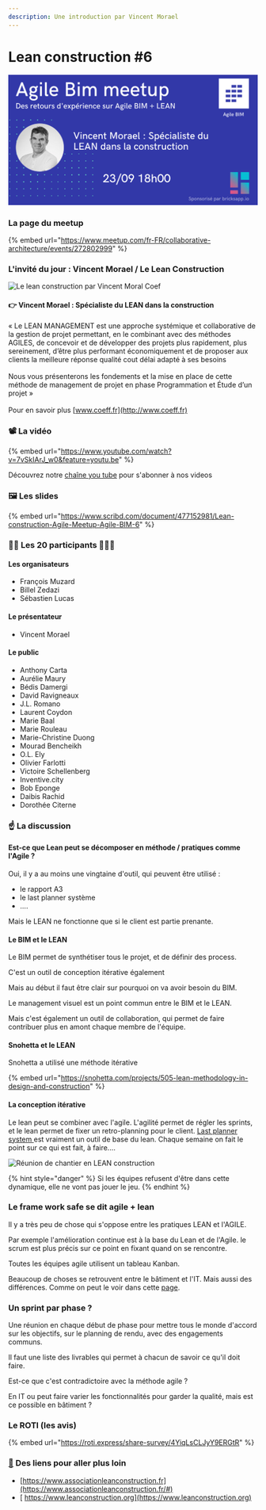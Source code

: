 ```yaml
---
description: Une introduction par Vincent Morael
---
```


# Lean construction #6

![Agile BIM meetup #6 avec Vincent Morael](../.gitbook/assets/agile-bim-meetup-lean-agile-vincent-morael.png)

### La page du meetup

{% embed url="https://www.meetup.com/fr-FR/collaborative-architecture/events/272802999" %}

### L'invité du jour : Vincent Morael / Le Lean Construction

![Le lean construction par Vincent Moral Coef](../.gitbook/assets/lean-construction-coeff.png)

#### 👉 Vincent Morael : Spécialiste du LEAN dans la construction

« Le LEAN MANAGEMENT est une approche systémique et collaborative de la gestion de projet permettant, en le combinant avec des méthodes AGILES, de concevoir et de développer des projets plus rapidement, plus sereinement, d’être plus performant économiquement et de proposer aux clients la meilleure réponse qualité cout délai adapté à ses besoins\
\
Nous vous présenterons les fondements et la mise en place de cette méthode de management de projet en phase Programmation et Étude d’un projet »\
\
Pour en savoir plus [www.coeff.fr](http://www.coeff.fr)

### 📽️ La vidéo&#x20;

{% embed url="https://www.youtube.com/watch?v=7vSkIArJ_w0&feature=youtu.be" %}

Découvrez notre [chaîne you tube](https://www.youtube.com/channel/UCTjcoh157n3hxKCxpEvfqeQ) pour s'abonner à nos videos

### 🖼️ Les slides&#x20;

{% embed url="https://www.scribd.com/document/477152981/Lean-construction-Agile-Meetup-Agile-BIM-6" %}



### 👷‍♀️ Les 20 participants 🙍🙎‍♂️

#### Les organisateurs

* François Muzard
* Billel Zedazi
* Sébastien Lucas

#### Le présentateur

* Vincent Morael&#x20;

#### Le public

* Anthony Carta&#x20;
* Aurélie Maury
* Bédis Damergi
* David Ravigneaux
* J.L. Romano
* Laurent Coydon
* Marie Baal&#x20;
* Marie Rouleau
* Marie-Christine Duong
* Mourad Bencheikh
* O.L. Ely
* Olivier Farlotti
* Victoire Schellenberg
* Inventive.city
* Bob Eponge
* Daibis Rachid
* Dorothée Citerne

### ☝️ La discussion &#x20;

#### Est-ce que Lean peut se décomposer en méthode / pratiques comme l'Agile ?

Oui,  il y a au moins une vingtaine d'outil, qui peuvent être utilisé :&#x20;

* le rapport A3
* le last planner système
* ....

Mais le LEAN ne fonctionne que si le client est partie prenante.&#x20;

#### Le BIM  et le LEAN

Le BIM permet de synthétiser tous le projet, et de définir des process.

C'est un outil de conception itérative également

Mais au début il faut être clair sur pourquoi on va avoir besoin du BIM.&#x20;

Le management visuel est un point commun entre le BIM et le LEAN.&#x20;

Mais c'est également un outil de collaboration, qui permet de faire contribuer plus en amont chaque membre de l'équipe.

#### Snohetta et le LEAN

Snohetta a utilisé une méthode itérative&#x20;

{% embed url="https://snohetta.com/projects/505-lean-methodology-in-design-and-construction" %}

#### La conception itérative

Le lean peut se combiner avec l'agile. L'agilité permet de régler les sprints, et le lean permet de fixer un retro-planning pour le client. [Last planner system ](https://www.oedo-conseil.fr/qu-est-ce-que-le-lps-last-planner-system/)est vraiment un outil de base du lean. Chaque semaine on fait le point sur ce qui est fait, à faire....&#x20;

![Réunion de chantier en LEAN construction](../.gitbook/assets/oedo\_titre-last-planer-system-2.jpg)

{% hint style="danger" %}
Si les équipes refusent d'être dans cette dynamique, elle ne vont pas jouer le jeu.
{% endhint %}

### Le frame work  safe se dit agile + lean

Il y a très peu de chose qui s'oppose entre les pratiques LEAN et l'AGILE.&#x20;

Par exemple l'amélioration continue est à la base du Lean et de l'Agile. le scrum est plus précis sur ce point en fixant quand on se rencontre.&#x20;

Toutes les équipes agile utilisent un tableau Kanban.

Beaucoup de choses se retrouvent entre le bâtiment et l'IT.  Mais aussi des différences. Comme on peut le voir dans cette [page](../fr/agile-architecture-construction/difference-it-construction-agile.md).

### Un sprint par phase ?

Une réunion en chaque début de phase pour mettre tous le monde d'accord sur les objectifs, sur le planning de rendu, avec des engagements communs.&#x20;

Il faut une liste des livrables qui permet à chacun de savoir ce qu'il doit faire.

Est-ce que c'est contradictoire avec la méthode agile ?&#x20;

En IT ou peut faire varier les fonctionnalités pour garder la qualité, mais est ce possible en bâtiment ?&#x20;

### Le ROTI (les avis)

{% embed url="https://roti.express/share-survey/4YiqLsCLJyY9ERGtR" %}

### [ 🔗](https://emojipedia.org/link/) Des liens pour aller plus loin&#x20;

* [https://www.associationleanconstruction.fr](https://www.associationleanconstruction.fr/#)
* [ https://www.leanconstruction.org](https://www.leanconstruction.org)



